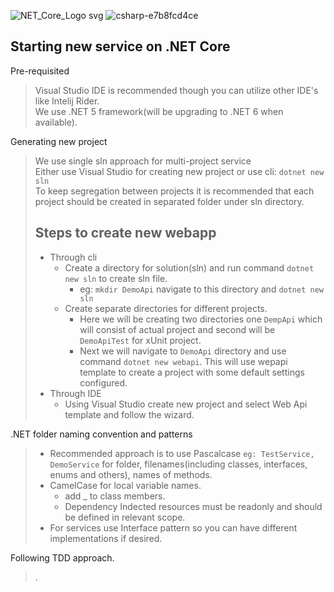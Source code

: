 ![NET_Core_Logo svg](https://user-images.githubusercontent.com/20155657/131152498-70880e11-80b3-45ab-98a3-60f266f0127f.png)
![csharp-e7b8fcd4ce](https://user-images.githubusercontent.com/20155657/131152478-de89a88c-6240-4d20-8bae-06a527573c24.png)

## Starting new service on .NET Core

Pre-requisited
> Visual Studio IDE is recommended though you can utilize other IDE's like Intelij Rider.<br/>
  We use .NET 5 framework(will be upgrading to .NET 6 when available).
 
Generating new project
> We use single sln approach for multi-project service<br/>
 Either use Visual Studio for creating new project or use cli: ``dotnet new sln``<br/>
 To keep segregation between projects it is recommended that each project should be created in separated folder under sln directory.
> ## Steps to create new webapp
> * Through cli
>   * Create a directory for solution(sln) and run command ``dotnet new sln`` to create sln file.
>     * eg: ``mkdir DemoApi`` navigate to this directory and ``dotnet new sln``
>   * Create separate directories for different projects.
>     * Here we will be creating two directories one ``DempApi`` which will consist of actual project and second will be ``DemoApiTest`` for xUnit project.
>     * Next we will navigate to ``DemoApi`` directory and use command ``dotnet new webapi``. This will use wepapi template to create a project with some default settings configured.
> * Through IDE
>   * Using Visual Studio create new project and select Web Api template and follow the wizard.
    
 
.NET folder naming convention and patterns
> * Recommended approach is to use Pascalcase ``eg: TestService, DemoService``  for folder, filenames(including classes, interfaces, enums and others), names of methods.
> * CamelCase for local variable names.
>   * add _ to class members.
>   * Dependency Indected resources must be readonly and should be defined in relevant scope.
> * For services use Interface pattern so you can have different implementations if desired.

Following TDD approach.
> .
